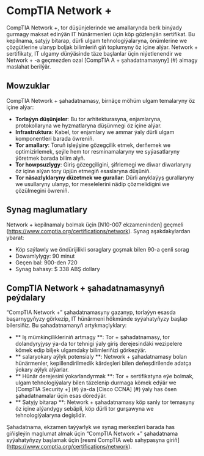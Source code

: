 # CompTIA Network +

CompTIA Network +, tor düşünjelerinde we amallarynda berk binýady gurmagy maksat edinýän IT hünärmenleri üçin köp gözlenýän sertifikat. Bu kepilnama, satyjy bitarap, dürli ulgam tehnologiýalaryna, önümlerine we çözgütlerine ulanyp boljak bilimleriň giň toplumyny öz içine alýar. Network + sertifikaty, IT ulgamy dünýäsinde täze başlanlar üçin niýetlenendir we Network + -a geçmezden ozal [CompTIA A + şahadatnamasyny] (#) almagy maslahat berilýär.

## Mowzuklar

CompTIA Network + şahadatnamasy, birnäçe möhüm ulgam temalaryny öz içine alýar:

- **Torlaýyn düşünjeler**: Bu tor arhitekturasyna, enjamlaryna, protokollaryna we hyzmatlaryna düşünmegi öz içine alýar.
- **Infrastruktura**: Kabel, tor enjamlary we ammar ýaly dürli ulgam komponentleri barada öwreniň.
- **Tor amallary**: Toruň işleýşine gözegçilik etmek, derňemek we optimizirlemek, şeýle hem tor resminamalaryny we syýasatlaryny ýöretmek barada bilim alyň.
- **Tor howpsuzlygy**: Giriş gözegçiligini, şifrlemegi we diwar diwarlaryny öz içine alýan tory üpjün etmegiň esaslaryna düşüniň.
- **Tor näsazlyklaryny düzetmek we gurallar**: Dürli anyklaýyş gurallaryny we usullaryny ulanyp, tor meselelerini nädip çözmelidigini we çözülmegini öwreniň.

## Synag maglumatlary

Network + kepilnamaly bolmak üçin [N10-007 ekzameninden] geçmeli (https://www.comptia.org/certifications/network). Synag aşakdakylardan ybarat:

- Köp saýlawly we öndürijilikli soraglary goşmak bilen 90-a çenli sorag
- Dowamlylygy: 90 minut
- Geçen bal: 900-den 720
- Synag bahasy: $ 338 ABŞ dollary

## CompTIA Network + şahadatnamasynyň peýdalary

“CompTIA Network +” şahadatnamasyny gazanyp, torlaýyn esasda başarnygyňyzy görkezip, IT hünärmeni hökmünde syýahatyňyzy başlap bilersiňiz. Bu şahadatnamanyň artykmaçlyklary:

- ** Iş mümkinçilikleriniň artmagy **: Tor + şahadatnamasy, tor dolandyryjysy ýa-da tor tehnigi ýaly giriş derejesindäki wezipelere kömek edip biljek ulgamdaky bilimleriňizi görkezýär.
- ** salaryokary aýlyk potensialy **: Network + şahadatnamasy bolan hünärmenler, kepillendirilmedik kärdeşleri bilen deňeşdirilende adatça ýokary aýlyk alýarlar.
- ** Hünär derejesini ýokarlandyrmak **: Tor + sertifikatyna eýe bolmak, ulgam tehnologiýalary bilen täzelenip durmaga kömek edýär we [CompTIA Security +] (#) ýa-da [Cisco CCNA] (#) ýaly has ösen şahadatnamalar üçin esas döredýär.
- ** Satyjy bitarap **: Network + şahadatnamasy köp sanly tor temasyny öz içine alýandygy sebäpli, köp dürli tor gurşawyna we tehnologiýalaryna degişlidir.

Şahadatnama, ekzamen taýýarlyk we synag merkezleri barada has giňişleýin maglumat almak üçin “CompTIA Network +” şahadatnama syýahatyňyzy başlamak üçin [resmi CompTIA web sahypasyna giriň] (https://www.comptia.org/certifications/network).